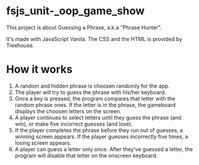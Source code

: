 # fsjs_unit-_oop_game_show

This project is about Guessing a Phrase, a.k.a "Phrase Hunter".

It's made with JavaScript Vanila. The CSS and the HTML is provided by Treehouse.

# How it works
1. A random and hidden phrase is choosen randomly for the app.
2. The player will try to guess the phrase with his/her keyboard.
3. Once a key is pressed, the program compares that letter with the random phrase ones. If the letter is in the phrase, the gameboard displays the choosen letters on the screen.
4. A player continues to select letters until they guess the phrase (and win), or make five incorrect guesses (and lose).
5. If the player completes the phrase before they run out of guesses, a winning screen appears. If the player guesses incorrectly five times, a losing screen appears.
6. A player can guess a letter only once. After they’ve guessed a letter, the program will disable that letter on the onscreen keyboard.